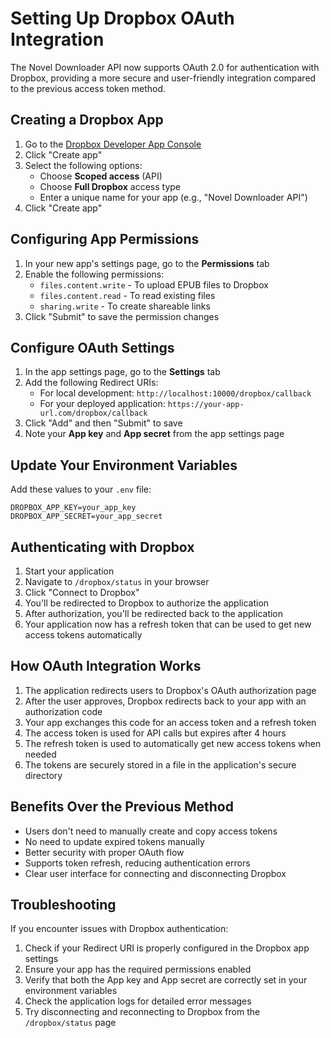 # Setting Up Dropbox OAuth Integration

The Novel Downloader API now supports OAuth 2.0 for authentication with Dropbox, providing a more secure and user-friendly integration compared to the previous access token method.

## Creating a Dropbox App

1. Go to the [Dropbox Developer App Console](https://www.dropbox.com/developers/apps)
2. Click "Create app"
3. Select the following options:
   - Choose **Scoped access** (API)
   - Choose **Full Dropbox** access type
   - Enter a unique name for your app (e.g., "Novel Downloader API")
4. Click "Create app"

## Configuring App Permissions

1. In your new app's settings page, go to the **Permissions** tab
2. Enable the following permissions:
   - `files.content.write` - To upload EPUB files to Dropbox
   - `files.content.read` - To read existing files
   - `sharing.write` - To create shareable links
3. Click "Submit" to save the permission changes

## Configure OAuth Settings

1. In the app settings page, go to the **Settings** tab
2. Add the following Redirect URIs:
   - For local development: `http://localhost:10000/dropbox/callback`
   - For your deployed application: `https://your-app-url.com/dropbox/callback`
3. Click "Add" and then "Submit" to save
4. Note your **App key** and **App secret** from the app settings page

## Update Your Environment Variables

Add these values to your `.env` file:

```
DROPBOX_APP_KEY=your_app_key
DROPBOX_APP_SECRET=your_app_secret
```

## Authenticating with Dropbox

1. Start your application
2. Navigate to `/dropbox/status` in your browser
3. Click "Connect to Dropbox"
4. You'll be redirected to Dropbox to authorize the application
5. After authorization, you'll be redirected back to the application
6. Your application now has a refresh token that can be used to get new access tokens automatically

## How OAuth Integration Works

1. The application redirects users to Dropbox's OAuth authorization page
2. After the user approves, Dropbox redirects back to your app with an authorization code
3. Your app exchanges this code for an access token and a refresh token
4. The access token is used for API calls but expires after 4 hours
5. The refresh token is used to automatically get new access tokens when needed
6. The tokens are securely stored in a file in the application's secure directory

## Benefits Over the Previous Method

- Users don't need to manually create and copy access tokens
- No need to update expired tokens manually
- Better security with proper OAuth flow
- Supports token refresh, reducing authentication errors
- Clear user interface for connecting and disconnecting Dropbox

## Troubleshooting

If you encounter issues with Dropbox authentication:

1. Check if your Redirect URI is properly configured in the Dropbox app settings
2. Ensure your app has the required permissions enabled
3. Verify that both the App key and App secret are correctly set in your environment variables
4. Check the application logs for detailed error messages
5. Try disconnecting and reconnecting to Dropbox from the `/dropbox/status` page